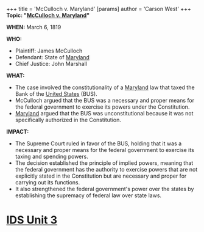 +++
 title = 'McCulloch v. Maryland'
[params]
	author = 'Carson West'
+++
**Topic: "[McCulloch v. Maryland](./../mcculloch-v.-maryland/)"**

**WHEN:** March 6, 1819

**WHO:**

* Plaintiff: James McCulloch
* Defendant: State of [Maryland](./../maryland/)
* Chief Justice: John Marshall

**WHAT:**

* The case involved the constitutionality of a [Maryland](./../maryland/) law that taxed the Bank of the [United States](./../united-states/) (BUS).
* McCulloch argued that the BUS was a necessary and proper means for the federal government to exercise its powers under the Constitution.
* [Maryland](./../maryland/) argued that the BUS was unconstitutional because it was not specifically authorized in the Constitution.

**IMPACT:**

* The Supreme Court ruled in favor of the BUS, holding that it was a necessary and proper means for the federal government to exercise its taxing and spending powers.
* The decision established the principle of implied powers, meaning that the federal government has the authority to exercise powers that are not explicitly stated in the Constitution but are necessary and proper for carrying out its functions.
* It also strengthened the federal government's power over the states by establishing the supremacy of federal law over state laws.
# [IDS Unit 3](./../ids-unit-3/)